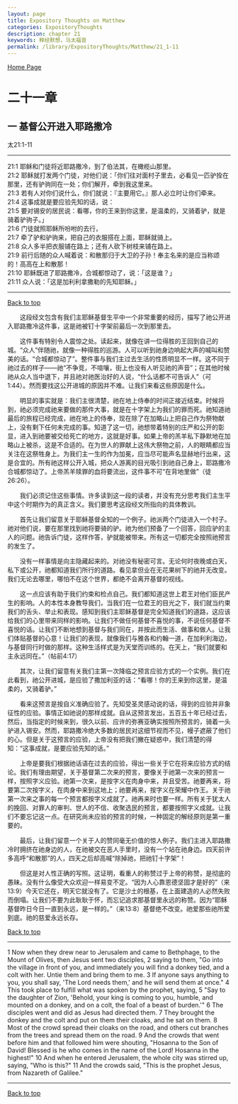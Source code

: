 ```yaml
---
layout: page
title: Expository Thoughts on Matthew
categories: ExpositoryThoughts
description: chapter 21
keywords: 释经默想，马太福音
permalink: /library/ExpositoryThoughts/Matthew/21_1-11
---
```

[ Home Page ]({{site.baseurl}}/index) <br>

<a name="0"></a>
# 二十一章 

## 一 基督公开进入耶路撒冷

太21:1-11

***

21:1 耶稣和门徒将近耶路撒冷，到了伯法其，在橄榄山那里。<br>
21:2 耶稣就打发两个门徒，对他们说：「你们往对面村子里去，必看见一匹驴拴在那里，还有驴驹同在一处；你们解开，牵到我这里来。<br>
21:3 若有人对你们说什么，你们就说：『主要用它。』那人必立时让你们牵来。<br>
21:4 这事成就是要应验先知的话，说：<br>
21:5 要对锡安的居民说：看哪，你的王来到你这里，是温柔的，又骑着驴，就是骑着驴驹子。」<br>
21:6 门徒就照耶稣所吩咐的去行，<br>
21:7 牵了驴和驴驹来，把自己的衣服搭在上面，耶稣就骑上。<br>
21:8 众人多半把衣服铺在路上；还有人砍下树枝来铺在路上。<br>
21:9 前行后随的众人喊着说：和散那归于大卫的子孙！奉主名来的是应当称颂的！高高在上和散那！<br>
21:10 耶稣既进了耶路撒冷，合城都惊动了，说：「这是谁？」<br>
21:11 众人说：「这是加利利拿撒勒的先知耶稣。」<br>

***

[Back to top](#0)

&emsp;&emsp;这段经文包含有我们主耶稣基督生平中一个非常重要的经历，描写了祂公开进入耶路撒冷这件事，这是祂被钉十字架前最后一次到那里去。

&emsp;&emsp;这件事有特别令人震惊之处。读起来，就像在讲一位得胜的王回到自己的城。“众人”伴随祂，就像一种得胜的巡游。人可以听到祂身边响起大声的喊叫和赞美的话。“合城都惊动了”。整件事与我们主过去生活的性质明显不一样。这不同于祂过去的样子——祂“不争竞，不喧嚷，街上也没有人听见祂的声音”；在其他时候祂从众人当中退下，并且祂对祂医治好的人说，“什么话都不可告诉人”（可1:44）。然而要找这公开进城的原因并不难。让我们来看这些原因是什么。

&emsp;&emsp;明显的事实就是：我们主很清楚，祂在地上侍奉的时间正接近结束。时候将到，祂必须完成祂来要做的那件大事，就是在十字架上为我们的罪而死。祂知道祂最后的旅程已经完成，祂在地上的侍奉，现在除了在加略山上把自己作为祭物献上，没有剩下任何未完成的事。知道了这一切，祂想带着特别的庄严和公开的彰显，进入到祂要被交给死亡的地方，这就是好事。如果上帝的羔羊私下静默地在加略山上被杀，这是不合适的。在为世人的罪献上这伟大祭物之前，人的眼睛都应当关注在这祭牲身上。为我们主一生的作为加冕，应当尽可能声名显赫地行出来，这是合宜的。所有祂这样公开入城，把众人游离的目光吸引到祂自己身上，耶路撒冷合城都惊动了。上帝羔羊赎罪的血将要流出，这件事不可“在背地里做”（徒26:26）。

&emsp;&emsp;我们必须记住这些事情。许多读到这一段的读者，并没有充分思考我们主生平中这个时期作为的真正含义。我们要思考这段经文所指向的具体教训。

&emsp;&emsp;首先让我们留意关于耶稣基督全知的一个例子。祂派两个门徒进入一个村子。祂对他们说，要在那里找到祂将要骑的驴。祂为他们预备了一个回答，回应驴的主人的问题。祂告诉门徒，这样作答，驴就能被带来。所有这一切都完全按照祂预言的发生了。

&emsp;&emsp;没有一样事情是向主隐藏起来的。对祂没有秘密可言。无论何时夜晚或白天，私下或公开，祂都知道我们所行的道路。看见拿但业在无花果树下的祂并无改变。我们无论去哪里，哪怕不在这个世界，都绝不会离开基督的视线。

&emsp;&emsp;这一点应该有助于我们约束和检点自己。我们都知道这世上君王对他们臣民产生的影响。人的本性本身教导我们，当我们在一位君王的目光之下，我们就当约束我们的舌头、举止和表现。感知到我们主耶稣基督是完全知道我们的道路，这应该给我们的心里带来同样的影响。让我们不做任何基督不喜悦的事，不说任何基督不喜悦的话。让我们不断地想到基督与我们同在，并按此而生活、做事和做人。让我们体贴基督的心意！让我们的表现，就像我们与雅各和约翰一道，在加利利海边，与基督同行时做的那样。这种生活样式是为天堂而训练的。在天上，“我们就要和主永远同在。”（帖前4:17）

&emsp;&emsp;其次，让我们留意有关我们主第一次降临之预言应验方式的一个实例。我们在此看到，祂公开进城，是应验了撒加利亚的话：“看哪！你的王来到你这里，是温柔的，又骑着驴。”

&emsp;&emsp;看来这预言是按自义准确应验了。先知受圣灵感动说的话，得到的应验并非象征性的应验。事情正如祂说的那样成就。自从这预言发出，五百五十年已经过去，然后，当指定的时候来到，很久以前、应许的弥赛亚确实按照所预言的，骑着一头驴进入锡安。然而，耶路撒冷绝大多数的居民对这细节视而不见，幔子遮蔽了他们的心。但是关于这预言的应验，上帝没有把我们撇在疑惑中，我们清楚的得知：“这事成就，是要应验先知的话。”

&emsp;&emsp;上帝是要我们根据祂话语在过去的应验，得出一些关于它在将来应验方式的结论。我们有理由期望，关于基督第二次来的预言，要像关于祂第一次来的预言一样，按照字义应验。祂第一次来，是按字义在肉身中来，并且受苦。祂要再来，将要第二次按字义，在肉身中来到这地上；祂要再来，按字义在荣耀中作王。关于祂第一次来之事的每一个预言都按字义成就了。祂再来时也要一样。所有关于犹太人的挽回、对罪人的审判、世人的不信、收聚选民的预言，都要按照字义成就。让我们不要忘记这一点。在研究尚未应验的预言的时候，一种固定的解经原则是第一重要的。

&emsp;&emsp;最后，让我们留意一个关于人的赞同毫无价值的惊人例子。我们主进入耶路撒冷时拥挤在祂身边的人，在祂被交在恶人手里时，没有一个站在祂身边。四天前许多高呼“和散那”的人，四天之后却高喊“除掉祂，把祂钉十字架”！

&emsp;&emsp;但这是对人性正确的写照。这证明，看重人的称赞过于上帝的称赞，是彻底的愚昧。没有什么像受大众欢迎一样易变不定。“因为人心靠恩德坚固才是好的”（来13:9）今天它还在，明天它就没有了。它是沙土的根基，在上面建造的人必然失败而倒塌。让我们不要为此耿耿于怀，而忘记追求那基督里永远的称赞。因为“耶稣基督昨日今日一直到永远，是一样的。”（来13:8）基督绝不改变。祂爱那些祂所爱到底。祂的慈爱永远长存。

[Back to top](#0)

***

1 Now when they drew near to Jerusalem and came to Bethphage, to the Mount of Olives, then Jesus sent two disciples, 2 saying to them, "Go into the village in front of you, and immediately you will find a donkey tied, and a colt with her. Untie them and bring them to me. 3 If anyone says anything to you, you shall say, 'The Lord needs them,' and he will send them at once." 4 This took place to fulfill what was spoken by the prophet, saying, 5 "Say to the daughter of Zion, 'Behold, your king is coming to you, humble, and mounted on a donkey, and on a colt, the foal of a beast of burden.'" 6 The disciples went and did as Jesus had directed them. 7 They brought the donkey and the colt and put on them their cloaks, and he sat on them. 8 Most of the crowd spread their cloaks on the road, and others cut branches from the trees and spread them on the road. 9 And the crowds that went before him and that followed him were shouting, "Hosanna to the Son of David! Blessed is he who comes in the name of the Lord! Hosanna in the highest!" 10 And when he entered Jerusalem, the whole city was stirred up, saying, "Who is this?" 11 And the crowds said, "This is the prophet Jesus, from Nazareth of Galilee."

***

[Back to top](#0)
